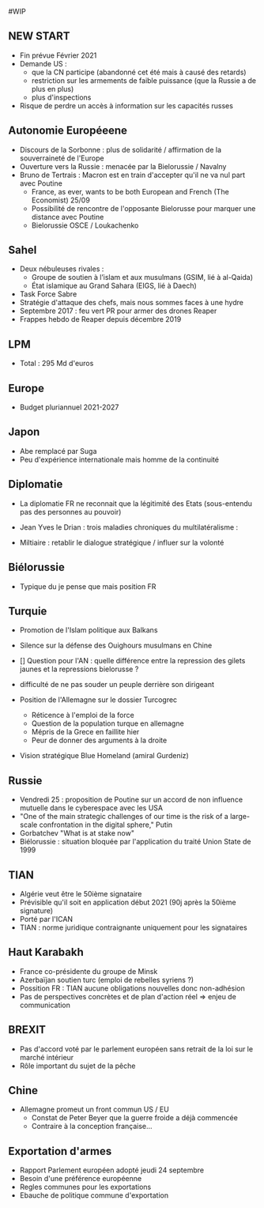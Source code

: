 #WIP 

## NEW START

- Fin prévue Février 2021
- Demande US : 
  - que la CN participe (abandonné cet été mais à causé des retards)
  - restriction sur les armements de faible puissance (que la Russie a de plus en plus)
  - plus d'inspections 
- Risque de perdre un accès à information sur les capacités russes

## Autonomie Européeene

- Discours de la Sorbonne : plus de solidarité / affirmation de la souverraineté de l'Europe
- Ouverture vers la Russie : menacée par la Bielorussie / Navalny
- Bruno de Tertrais : Macron est en train d'accepter qu'il ne va nul part avec Poutine 
  - France, as ever, wants to be both European and French (The Economist) 25/09
  - Possibilité de rencontre de l'opposante Bielorusse pour marquer une distance avec Poutine
  - Bielorussie OSCE / Loukachenko
  
## Sahel

- Deux nébuleuses rivales :
  - Groupe de soutien à l’islam et aux musulmans (GSIM, lié à al-Qaida)
  - État islamique au Grand Sahara (EIGS, lié à Daech)
- Task Force Sabre
- Stratégie d'attaque des chefs, mais nous sommes faces à une hydre
- Septembre 2017 : feu vert PR pour armer des drones Reaper
- Frappes hebdo de Reaper depuis décembre 2019
  
## LPM 

- Total : 295 Md d'euros

## Europe

- Budget pluriannuel 2021-2027

## Japon

- Abe remplacé par Suga
- Peu d'expérience internationale mais homme de la continuité

## Diplomatie

- La diplomatie FR ne reconnait que la légitimité des Etats (sous-entendu pas des personnes au pouvoir)
- Jean Yves le Drian : trois maladies chroniques du multilatéralisme :

- Miltiaire : retablir le dialogue stratégique / influer sur la volonté

## Biélorussie

- Typique du je pense que mais position FR

## Turquie

- Promotion de l'Islam politique aux Balkans
- Silence sur la défense des Ouighours musulmans en Chine
- [] Question pour l'AN : quelle différence entre la repression des gilets jaunes et la repressions bielorusse ?
- difficulté de ne pas souder un peuple derrière son dirigeant

- Position de l'Allemagne sur le dossier Turcogrec
  - Réticence à l'emploi de la force
  - Question de la population turque en allemagne
  - Mépris de la Grece en faillite hier
  - Peur de donner des arguments à la droite

- Vision stratégique Blue Homeland (amiral Gurdeniz)
  
## Russie

- Vendredi 25 : proposition de Poutine sur un accord de non influence mutuelle dans le cyberespace avec les USA
- "One of the main strategic challenges of our time is the risk of a large-scale confrontation in the digital sphere," Putin 
- Gorbatchev "What is at stake now"
- Biélorussie : situation bloquée par l'application du traité Union State de 1999

## TIAN 

- Algérie veut être le 50ième signataire
- Prévisible qu'il soit en application début 2021 (90j après la 50ième signature)
- Porté par l'ICAN
- TIAN : norme juridique contraignante uniquement pour les signataires 

## Haut Karabakh

- France co-présidente du groupe de Minsk
- Azerbaïjan soutien turc (emploi de rebelles syriens ?)
- Possition FR : TIAN aucune obligations nouvelles donc non-adhésion
- Pas de perspectives concrètes et de plan d'action réel => enjeu de communication

## BREXIT 

- Pas d'accord voté par le parlement européen sans retrait de la loi sur le marché intérieur
- Rôle important du sujet de la pêche

## Chine 

- Allemagne promeut un front commun US / EU
  - Constat de Peter Beyer que la guerre froide a déjà commencée
  - Contraire à la conception française...

## Exportation d'armes
  
- Rapport Parlement européen adopté jeudi 24 septembre 
- Besoin d'une préférence européenne
- Regles communes pour les exportations
- Ebauche de politique commune d'exportation

